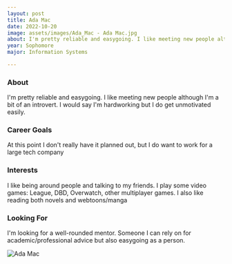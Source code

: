 ```yaml
---
layout: post
title: Ada Mac 
date: 2022-10-20
image: assets/images/Ada_Mac - Ada Mac.jpg
about: I'm pretty reliable and easygoing. I like meeting new people although I'm a bit of an introvert. I would say I'm hardworking but I do get unmotivated easily.
year: Sophomore
major: Information Systems 

---
```


### About

I'm pretty reliable and easygoing. I like meeting new people although I'm a bit of an introvert. I would say I'm hardworking but I do get unmotivated easily.

### Career Goals

At this point I don't really have it planned out, but I do want to work for a large tech company 

### Interests

I like being around people and talking to my friends. I play some video games: League, DBD, Overwatch, other multiplayer games. I also like reading both novels and webtoons/manga

### Looking For

I'm looking for a well-rounded mentor. Someone I can rely on for academic/professional advice but also easygoing as a person. 

<div class="text-center my-5">
    <img src="https://sase-drexel.github.io/mentorship-2022/assets/images/Ada_Mac - Ada Mac.jpg" alt="Ada Mac" class="rounded post-img" />
</div>
